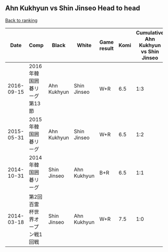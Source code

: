 ## Ahn Kukhyun vs Shin Jinseo Head to head

[Back to ranking](../../index.md)




| **Date** | **Comp** | **Black** | **White** | **Game result** | **Komi** | **Cumulative Ahn Kukhyun vs Shin Jinseo** | **Ahn Kukhyun streak** | **Shin Jinseo streak** | 
| --- | --- | --- | --- | --- | --- | --- | --- | --- |
| 2016-09-15 | 2016年韓国囲碁リーグ第13節 | Ahn Kukhyun | Shin Jinseo | W+R | 6.5 | 1:3 | 0 | 3 | 
| 2015-05-31 | 2015年韓国囲碁リーグ | Ahn Kukhyun | Shin Jinseo | W+R | 6.5 | 1:2 | 0 | 2 | 
| 2014-10-31 | 2014年韓国囲碁リーグ | Shin Jinseo | Ahn Kukhyun | B+R | 6.5 | 1:1 | 0 | 1 | 
| 2014-03-18 | 第2回百霊杯世界オープン戦1回戦 | Shin Jinseo | Ahn Kukhyun | W+R | 7.5 | 1:0 | 1 | 0 |




